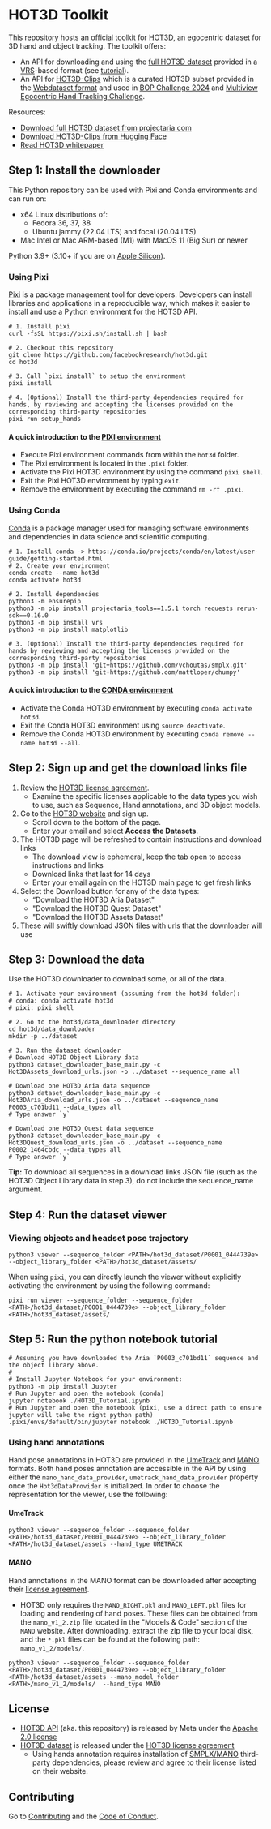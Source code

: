 # HOT3D Toolkit

This repository hosts an official toolkit for [HOT3D](https://arxiv.org/pdf/2406.09598), an egocentric dataset for 3D hand and object tracking. The toolkit offers:

- An API for downloading and using the [full HOT3D dataset](https://www.projectaria.com/datasets/hot3D/) provided in a [VRS](https://github.com/facebookresearch/vrs)-based format (see [tutorial](https://github.com/facebookresearch/hot3d/blob/main/hot3d/HOT3D_Tutorial.ipynb)).
- An API for [HOT3D-Clips](https://github.com/facebookresearch/hot3d/tree/main/hot3d/clips) which is a curated HOT3D subset provided in the [Webdataset format](https://github.com/webdataset/webdataset) and used in [BOP Challenge 2024](https://bop.felk.cvut.cz/challenges/bop-challenge-2024) and [Multiview Egocentric Hand Tracking Challenge](https://github.com/facebookresearch/hand_tracking_toolkit?tab=readme-ov-file#evaluation).

Resources:
- [Download full HOT3D dataset from projectaria.com](https://www.projectaria.com/datasets/hot3D/)
- [Download HOT3D-Clips from Hugging Face](https://huggingface.co/datasets/bop-benchmark/datasets/tree/main/hot3d)
- [Read HOT3D whitepaper](https://arxiv.org/pdf/2406.09598)

## Step 1: Install the downloader

This Python repository can be used with Pixi and Conda environments and can run on:

* x64 Linux distributions of:
    * Fedora 36, 37, 38
    * Ubuntu jammy (22.04 LTS) and focal (20.04 LTS)
* Mac Intel or Mac ARM-based (M1) with MacOS 11 (Big Sur) or newer

Python 3.9+ (3.10+ if you are on [Apple Silicon](https://support.apple.com/en-us/116943)).


### Using Pixi

[Pixi](https://prefix.dev/) is a package management tool for developers. Developers can install libraries and applications in a reproducible way, which makes it easier to install and use a Python environment for the HOT3D API.

```
# 1. Install pixi
curl -fsSL https://pixi.sh/install.sh | bash

# 2. Checkout this repository
git clone https://github.com/facebookresearch/hot3d.git
cd hot3d

# 3. Call `pixi install` to setup the environment
pixi install

# 4. (Optional) Install the third-party dependencies required for hands, by reviewing and accepting the licenses provided on the corresponding third-party repositories
pixi run setup_hands

```

#### A quick introduction to the [PIXI environment](https://prefix.dev/)
- Execute Pixi environment commands from within the `hot3d` folder.
- The Pixi environment is located in the `.pixi` folder.
- Activate the Pixi HOT3D environment by using the command `pixi shell`.
- Exit the Pixi HOT3D environment by typing `exit`.
- Remove the environment by executing the command `rm -rf .pixi`.


### Using Conda

[Conda](https://conda.io/projects/conda/en/latest/index.html) is a package manager used for managing software environments and dependencies in data science and scientific computing.

```
# 1. Install conda -> https://conda.io/projects/conda/en/latest/user-guide/getting-started.html
# 2. Create your environment
conda create --name hot3d
conda activate hot3d

# 2. Install dependencies
python3 -m ensurepip
python3 -m pip install projectaria_tools==1.5.1 torch requests rerun-sdk==0.16.0
python3 -m pip install vrs
python3 -m pip install matplotlib

# 3. (Optional) Install the third-party dependencies required for hands by reviewing and accepting the licenses provided on the corresponding third-party repositories
python3 -m pip install 'git+https://github.com/vchoutas/smplx.git'
python3 -m pip install 'git+https://github.com/mattloper/chumpy'
```

#### A quick introduction to the [CONDA environment](https://docs.conda.io/projects/conda/en/4.6.1/user-guide/tasks/manage-environments.html#managing-environments)

- Activate the Conda HOT3D environment by executing `conda activate hot3d`.
- Exit the Conda HOT3D environment using `source deactivate`.
- Remove the Conda HOT3D environment by executing `conda remove --name hot3d --all`.


## Step 2: Sign up and get the download links file

1. Review the [HOT3D license agreement](https://www.projectaria.com/datasets/hot3d/license/).
    * Examine the specific licenses applicable to the data types you wish to use, such as Sequence, Hand annotations, and 3D object models.
2. Go to the [HOT3D website](https://www.projectaria.com/datasets/hot3D/) and sign up.
    * Scroll down to the bottom of the page.
    * Enter your email and select **Access the Datasets**.
3. The HOT3D page will be refreshed to contain instructions and download links
    * The download view is ephemeral, keep the tab open to access instructions and links
    * Download links that last for 14 days
    * Enter your email again on the HOT3D main page to get fresh links
4. Select the Download button for any of the data types:
    * “Download the HOT3D Aria Dataset"
    * "Download the HOT3D Quest Dataset"
    * "Download the HOT3D Assets Dataset"
5. These will swiftly download JSON files with urls that the downloader will use


## Step 3: Download the data
Use the HOT3D downloader to download some, or all of the data.

```
# 1. Activate your environment (assuming from the hot3d folder):
# conda: conda activate hot3d
# pixi: pixi shell

# 2. Go to the hot3d/data_downloader directory
cd hot3d/data_downloader
mkdir -p ../dataset

# 3. Run the dataset downloader
# Download HOT3D Object Library data
python3 dataset_downloader_base_main.py -c Hot3DAssets_download_urls.json -o ../dataset --sequence_name all

# Download one HOT3D Aria data sequence
python3 dataset_downloader_base_main.py -c Hot3DAria_download_urls.json -o ../dataset --sequence_name P0003_c701bd11 --data_types all
# Type answer `y`

# Download one HOT3D Quest data sequence
python3 dataset_downloader_base_main.py -c Hot3DQuest_download_urls.json -o ../dataset --sequence_name P0002_1464cbdc --data_types all
# Type answer `y`
```

**Tip:** To download all sequences in a download links JSON file (such as the HOT3D Object Library data in step 3), do not include the sequence_name argument.

## Step 4: Run the dataset viewer

### Viewing objects and headset pose trajectory
```
python3 viewer --sequence_folder <PATH>/hot3d_dataset/P0001_0444739e> --object_library_folder <PATH>/hot3d_dataset/assets/
```

When using `pixi`, you can directly launch the viewer without explicitly activating the environment by using the following command:
```
pixi run viewer --sequence_folder --sequence_folder <PATH>/hot3d_dataset/P0001_0444739e> --object_library_folder <PATH>/hot3d_dataset/assets/
```


## Step 5: Run the python notebook tutorial

```
# Assuming you have downloaded the Aria `P0003_c701bd11` sequence and the object library above.
#
# Install Jupyter Notebook for your environment:
python3 -m pip install Jupyter
# Run Jupyter and open the notebook (conda)
jupyter notebook ./HOT3D_Tutorial.ipynb
# Run Jupyter and open the notebook (pixi, use a direct path to ensure jupyter will take the right python path)
.pixi/envs/default/bin/jupyter notebook ./HOT3D_Tutorial.ipynb
```

### Using hand annotations

Hand pose annotations in HOT3D are provided in the [UmeTrack](https://github.com/facebookresearch/UmeTrack) and [MANO](https://mano.is.tue.mpg.de/) formats. Both hand poses annotation are accessible in the API by using either the `mano_hand_data_provider`, `umetrack_hand_data_provider` property once the `Hot3dDataProvider` is initialized. In order to choose the representation for the viewer, use the following:

#### UmeTrack

```
python3 viewer --sequence_folder --sequence_folder <PATH>/hot3d_dataset/P0001_0444739e> --object_library_folder <PATH>/hot3d_dataset/assets --hand_type UMETRACK
```

#### MANO

Hand annotations in the MANO format can be downloaded after accepting their [license agreement](https://mano.is.tue.mpg.de/).
- HOT3D only requires the `MANO_RIGHT.pkl` and `MANO_LEFT.pkl` files for loading and rendering of hand poses. These files can be obtained from the `mano_v1_2.zip` file located in the "Models & Code" section of the `MANO` website. After downloading, extract the zip file to your local disk, and the `*.pkl` files can be found at the following path: `mano_v1_2/models/`.

```
python3 viewer --sequence_folder --sequence_folder <PATH>/hot3d_dataset/P0001_0444739e> --object_library_folder <PATH>/hot3d_dataset/assets --mano_model_folder <PATH>/mano_v1_2/models/  --hand_type MANO
```


## License

- [HOT3D API](https://github.com/facebookresearch/hot3d) (aka. this repository) is released by Meta under the [Apache 2.0 license](LICENSE)
- [HOT3D dataset](https://www.projectaria.com/datasets/hot3d/) is released under the [HOT3D license agreement](https://www.projectaria.com/datasets/hot3d/license/)
  - Using hands annotation requires installation of [SMPLX/MANO](https://github.com/vchoutas/smplx) third-party dependencies, please review and agree to their license listed on their website.


## Contributing

Go to [Contributing](.github/CONTRIBUTING.md) and the [Code of Conduct](.github/CODE_OF_CONDUCT.md).
